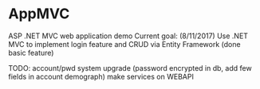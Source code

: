 # AppMVC
ASP .NET MVC web application demo
Current goal: (8/11/2017)
  Use .NET MVC to implement login feature and CRUD via Entity Framework (done basic feature)
  
TODO:
  account/pwd system upgrade  (password encrypted in db, add few fields in account demograph)
  make services on WEBAPI 
